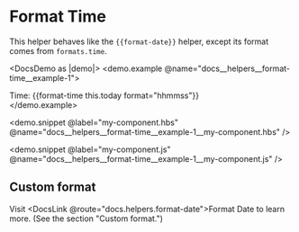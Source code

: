 <LocaleSwitcher />

# Format Time

This helper behaves like the `{{format-date}}` helper, except its format comes from `formats.time`.

<DocsDemo as |demo|>
  <demo.example @name="docs__helpers__format-time__example-1">
    <div>
      Time: {{format-time this.today format="hhmmss"}}
    </div>
  </demo.example>

  <demo.snippet
    @label="my-component.hbs"
    @name="docs__helpers__format-time__example-1__my-component.hbs"
  />

  <demo.snippet
    @label="my-component.js"
    @name="docs__helpers__format-time__example-1__my-component.js"
  />
</DocsDemo>


## Custom format

Visit <DocsLink @route="docs.helpers.format-date">Format Date</DocsLink> to learn more. (See the section "Custom format.")